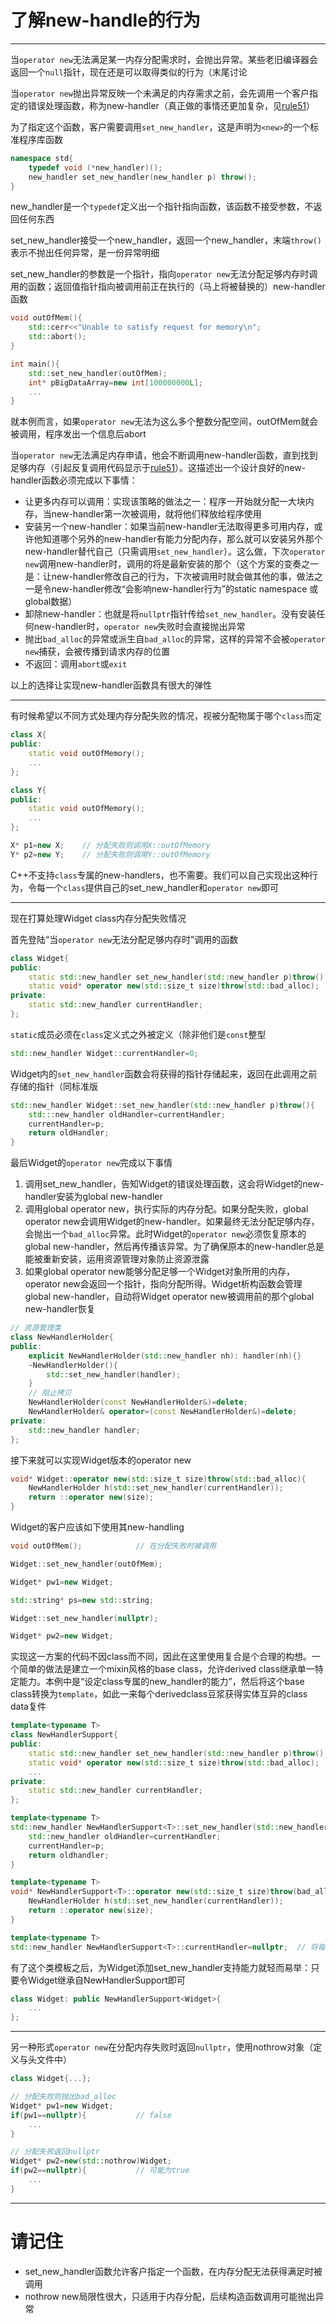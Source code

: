 # 了解new-handle的行为

---

当`operator new`无法满足某一内存分配需求时，会抛出异常。某些老旧编译器会返回一个`null`指针，现在还是可以取得类似的行为（末尾讨论

当`operator new`抛出异常反映一个未满足的内存需求之前，会先调用一个客户指定的错误处理函数，称为new-handler（真正做的事情还更加复杂，见[rule51]()）

为了指定这个函数，客户需要调用`set_new_handler`，这是声明为`<new>`的一个标准程序库函数

```cpp
namespace std{
    typedef void (*new_handler)();
    new_handler set_new_handler(new_handler p) throw();
}
```

new_handler是一个`typedef`定义出一个指针指向函数，该函数不接受参数，不返回任何东西

set_new_handler接受一个new_handler，返回一个new_handler，末端`throw()`表示不抛出任何异常，是一份异常明细

set_new_handler的参数是一个指针，指向`operator new`无法分配足够内存时调用的函数；返回值指针指向被调用前正在执行的（马上将被替换的）new-handler函数

```cpp
void outOfMem(){
    std::cerr<<"Unable to satisfy request for memory\n";
    std::abort();
}

int main(){
    std::set_new_handler(outOfMem);
    int* pBigDataArray=new int[100000000L];
    ...
}
```

就本例而言，如果`operator new`无法为这么多个整数分配空间，outOfMem就会被调用，程序发出一个信息后abort

当`operator new`无法满足内存申请，他会不断调用new-handler函数，直到找到足够内存（引起反复调用代码显示于[rule51]()）。这描述出一个设计良好的new-handler函数必须完成以下事情：

- 让更多内存可以调用：实现该策略的做法之一：程序一开始就分配一大块内存，当new-handler第一次被调用，就将他们释放给程序使用
- 安装另一个new-handler：如果当前new-handler无法取得更多可用内存，或许他知道哪个另外的new-handler有能力分配内存，那么就可以安装另外那个new-handler替代自己（只需调用`set_new_handler`）。这么做，下次`operator new`调用new-handler时，调用的将是最新安装的那个（这个方案的变奏之一是：让new-handler修改自己的行为，下次被调用时就会做其他的事，做法之一是令new-handler修改“会影响new-handler行为”的static namespace 或global数据）
- 卸除new-handler：也就是将`nullptr`指针传给`set_new_handler`。没有安装任何new-handler时，`operator new`失败时会直接抛出异常
- 抛出`bad_alloc`的异常或派生自`bad_alloc`的异常，这样的异常不会被`operator new`捕获，会被传播到请求内存的位置
- 不返回：调用`abort`或`exit`

以上的选择让实现new-handler函数具有很大的弹性

---

有时候希望以不同方式处理内存分配失败的情况，视被分配物属于哪个`class`而定

```cpp
class X{
public:
    static void outOfMemory();
    ...
};

class Y{
public:
    static void outOfMemory();
    ...
};

X* p1=new X;    // 分配失败则调用X::outOfMemory
Y* p2=new Y;    // 分配失败则调用Y::outOfMemory
```

C++不支持`class`专属的new-handlers，也不需要。我们可以自己实现出这种行为，令每一个`class`提供自己的set_new_handler和`operator new`即可

---

现在打算处理Widget class内存分配失败情况

首先登陆“当`operator new`无法分配足够内存时”调用的函数

```cpp
class Widget{
public:
    static std::new_handler set_new_handler(std::new_handler p)throw();
    static void* operator new(std::size_t size)throw(std::bad_alloc);
private:
    static std::new_handler currentHandler;
};
```

`static`成员必须在`class`定义式之外被定义（除非他们是`const`整型

```cpp
std::new_handler Widget::currentHandler=0;
```

Widget内的`set_new_handler`函数会将获得的指针存储起来，返回在此调用之前存储的指针（同标准版

```cpp
std::new_handler Widget::set_new_handler(std::new_handler p)throw(){
    std:::new_handler oldHandler=currentHandler;
    currentHandler=p;
    return oldHandler;
}
```

最后Widget的`operator new`完成以下事情

1. 调用set_new_handler，告知Widget的错误处理函数，这会将Widget的new-handler安装为global new-handler
2. 调用global operator new，执行实际的内存分配。如果分配失败，global operator new会调用Widget的new-handler。如果最终无法分配足够内存，会抛出一个`bad_alloc`异常。此时Widget的`operator new`必须恢复原本的global new-handler，然后再传播该异常。为了确保原本的new-handler总是能被重新安装，运用资源管理对象防止资源泄露
3. 如果global operator new能够分配足够一个Widget对象所用的内存，operator new会返回一个指针，指向分配所得。Widget析构函数会管理global new-handler，自动将Widget operator new被调用前的那个global new-handler恢复

```cpp
// 资源管理类
class NewHandlerHolder{
public:
    explicit NewHandlerHolder(std::new_handler nh): handler(nh){}
    ~NewHandlerHolder(){
        std::set_new_handler(handler);
    }
    // 阻止拷贝
    NewHandlerHolder(const NewHandlerHolder&)=delete;   
    NewHandlerHolder& operator=(const NewHandlerHolder&)=delete;
private:
    std::new_handler handler;
};
```

接下来就可以实现Widget版本的operator new

```cpp
void* Widget::operator new(std::size_t size)throw(std::bad_alloc){
    NewHandlerHolder h(std::set_new_handler(currentHandler));
    return ::operator new(size);
}
```

Widget的客户应该如下使用其new-handling

```cpp
void outOfMem();            // 在分配失败时被调用

Widget::set_new_handler(outOfMem);

Widget* pw1=new Widget;

std::string* ps=new std::string;

Widget::set_new_handler(nullptr);

Widget* pw2=new Widget;
```

实现这一方案的代码不因class而不同，因此在这里使用复合是个合理的构想。一个简单的做法是建立一个mixin风格的base class，允许derived class继承单一特定能力。本例中是“设定class专属的new_handler的能力”，然后将这个base class转换为`template`，如此一来每个derivedclass豆浆获得实体互异的class data复件

```cpp
template<typename T>
class NewHandlerSupport{
public:
    static std::new_handler set_new_handler(std::new_handler p)throw();
    static void* operator new(std::size_t size)throw(std::bad_alloc);
    ...
private:
    static std::new_handler currentHandler;
};

template<typename T>
std::new_handler NewHandlerSupport<T>::set_new_handler(std::new_handler p)throw(){
    std::new_handler oldHandler=currentHandler;
    currentHandler=p;
    return oldhandler;
}

template<typename T>
void* NewHandlerSupport<T>::operator new(std::size_t size)throw(bad_alloc){
    NewHandlerHolder h(std::set_new_handler(currentHandler));
    return ::operator new(size);
}

template<typename T>
std::new_handler NewHandlerSupport<T>::currentHandler=nullptr;  // 将每一个currentHandler初始化为空
```

有了这个类模板之后，为Widget添加set_new_handler支持能力就轻而易举：只要令Widget继承自NewHandlerSupport<Widget>即可

```cpp
class Widget: public NewHandlerSupport<Widget>{
    ...
};
```

---

另一种形式`operator new`在分配内存失败时返回`nullptr`，使用nothrow对象（定义与头文件<new>中）

```cpp
class Widget{...};

// 分配失败则抛出bad_alloc
Widget* pw1=new Widget;
if(pw1==nullptr){           // false
    ...
}

// 分配失败返回nullptr
Widget* pw2=new(std::nothrow)Widget;
if(pw2==nullptr){           // 可能为true
    ...
}

```

---

# 请记住

- set_new_handler函数允许客户指定一个函数，在内存分配无法获得满足时被调用
- nothrow new局限性很大，只适用于内存分配，后续构造函数调用可能抛出异常